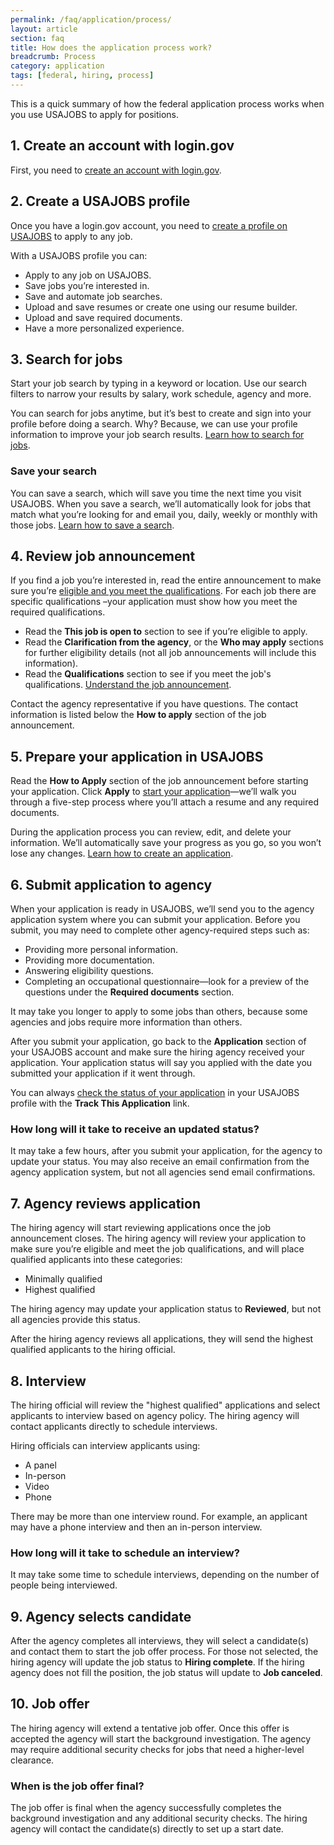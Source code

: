 ```yaml
---
permalink: /faq/application/process/
layout: article
section: faq
title: How does the application process work?
breadcrumb: Process
category: application
tags: [federal, hiring, process]
---
```


This is a quick summary of how the federal application process works when you use USAJOBS to apply for positions.

## 1. Create an account with login.gov

First, you need to [create an account with login.gov](https://www.usajobs.gov/Applicant/ProfileDashboard/Home/).  

## 2. Create a USAJOBS profile

Once you have a login.gov account, you need to [create a profile on USAJOBS](../../../how-to/account/profile/) to apply to any job.

With a USAJOBS profile you can:

* Apply to any job on USAJOBS.
* Save jobs you’re interested in.
* Save and automate job searches.
* Upload and save resumes or create one using our resume builder.
* Upload and save required documents.
* Have a more personalized experience.


## 3. Search for jobs

Start your job search by typing in a keyword or location. Use our search filters to narrow your results by salary, work schedule, agency and more.

You can search for jobs anytime, but it’s best to create and sign into your profile before doing a search. Why? Because, we can use your profile information to improve your job search results. [Learn how to search for jobs](../../../how-to/search/).

### Save your search

You can save a search, which will save you time the next time you visit USAJOBS. When you save a search, we’ll automatically look for jobs that match what you’re looking for and email you, daily, weekly or monthly with those jobs.  [Learn how to save a search](../../../how-to/search/save/).

## 4. Review job announcement

If you find a job you’re interested in, read the entire announcement to make sure you’re [eligible and you meet the qualifications](../eligibility/difference-from-qualifications/). For each job there are specific qualifications –your application must show how you meet the required qualifications.

* Read the **This job is open to** section to see if you’re eligible to apply. 
* Read the **Clarification from the agency**, or the **Who may apply** sections for further eligibility details (not all job announcements will include this information). 
* Read the **Qualifications** section to see if you meet the job's qualifications. [Understand the job announcement](../../../how-to/job-announcement/).

Contact the agency representative if you have questions. The contact information is listed below the **How to apply** section of the job announcement.

## 5. Prepare your application in USAJOBS

Read the **How to Apply** section of the job announcement before starting your application. Click **Apply** to [start your application](../../../how-to/application/)—we’ll walk you through a five-step process where you’ll attach a resume and any required documents.  

During the application process you can review, edit, and delete your information. We’ll automatically save your progress as you go, so you won’t lose any changes. [Learn how to create an application](../../../how-to/application/).

## 6. Submit application to agency

When your application is ready in USAJOBS, we’ll send you to the agency application system where you can submit your application. Before you submit, you may need to complete other agency-required steps such as:

* Providing more personal information.
* Providing more documentation.
* Answering eligibility questions.
* Completing an occupational questionnaire—look for a preview of the questions under the **Required documents** section.

It may take you longer to apply to some jobs than others, because some agencies and jobs require more information than others.

After you submit your application, go back to the **Application** section of your USAJOBS account and make sure the hiring agency received your application. Your application status will say you applied with the date you submitted your application if it went through.

You can always [check the status of your application](../../../how-to/application/status/) in your USAJOBS profile with the **Track This Application** link. 

### How long will it take to receive an updated status?
It may take a few hours, after you submit your application, for the agency to update your status. You may also receive an email confirmation from the agency application system, but not all agencies send email confirmations.

## 7. Agency reviews application

The hiring agency will start reviewing applications once the job announcement closes. The hiring agency will review your application to make sure you’re eligible and meet the job qualifications, and will place qualified applicants into these categories:

* Minimally qualified
* Highest qualified

The hiring agency may update your application status to **Reviewed**, but not all agencies provide this status.

After the hiring agency reviews all applications, they will send the highest qualified applicants to the hiring official.

## 8. Interview

The hiring official will review the "highest qualified" applications and select applicants to interview based on agency policy. The hiring agency will contact applicants directly to schedule interviews.

Hiring officials can interview applicants using:

* A panel
* In-person
* Video
* Phone

There may be more than one interview round. For example, an applicant may have a phone interview and then an in-person interview.

### How long will it take to schedule an interview?
It may take some time to schedule interviews, depending on the number of people being interviewed.

## 9. Agency selects candidate

After the agency completes all interviews, they will select a candidate(s) and contact them to start the job offer process. For those not selected, the hiring agency will update the job status to **Hiring complete**. If the hiring agency does not fill the position, the job status will update to **Job canceled**.

## 10. Job offer

The hiring agency will extend a tentative job offer. Once this offer is accepted the agency will start the background investigation. The agency may require additional security checks for jobs that need a higher-level clearance.

### When is the job offer final?
The job offer is final when the agency successfully completes the background investigation and any additional security checks. The hiring agency will contact the candidate(s) directly to set up a start date.
